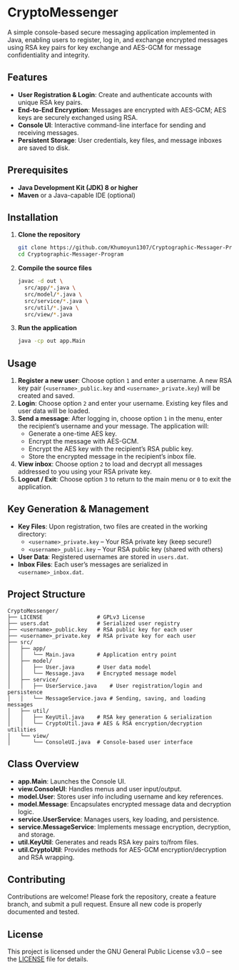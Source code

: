 # CryptoMessenger

A simple console-based secure messaging application implemented in Java, enabling users to register, log in, and exchange encrypted messages using RSA key pairs for key exchange and AES-GCM for message confidentiality and integrity.

## Features

- **User Registration & Login**: Create and authenticate accounts with unique RSA key pairs.
- **End-to-End Encryption**: Messages are encrypted with AES-GCM; AES keys are securely exchanged using RSA.
- **Console UI**: Interactive command-line interface for sending and receiving messages.
- **Persistent Storage**: User credentials, key files, and message inboxes are saved to disk.

## Prerequisites

- **Java Development Kit (JDK) 8 or higher**
- **Maven** or a Java-capable IDE (optional)

## Installation

1. **Clone the repository**
   ```bash
   git clone https://github.com/Khumoyun1307/Cryptographic-Messager-Program.git
   cd Cryptographic-Messager-Program
   ```

2. **Compile the source files**
   ```bash
   javac -d out \
     src/app/*.java \
     src/model/*.java \
     src/service/*.java \
     src/util/*.java \
     src/view/*.java
   ```

3. **Run the application**
   ```bash
   java -cp out app.Main
   ```

## Usage

1. **Register a new user**: Choose option `1` and enter a username. A new RSA key pair (`<username>_public.key` and `<username>_private.key`) will be created and saved.
2. **Login**: Choose option `2` and enter your username. Existing key files and user data will be loaded.
3. **Send a message**: After logging in, choose option `1` in the menu, enter the recipient’s username and your message. The application will:
   - Generate a one-time AES key.
   - Encrypt the message with AES-GCM.
   - Encrypt the AES key with the recipient’s RSA public key.
   - Store the encrypted message in the recipient’s inbox file.
4. **View inbox**: Choose option `2` to load and decrypt all messages addressed to you using your RSA private key.
5. **Logout / Exit**: Choose option `3` to return to the main menu or `0` to exit the application.

## Key Generation & Management

- **Key Files**: Upon registration, two files are created in the working directory:
  - `<username>_private.key` – Your RSA private key (keep secure!)
  - `<username>_public.key` – Your RSA public key (shared with others)
- **User Data**: Registered usernames are stored in `users.dat`.
- **Inbox Files**: Each user’s messages are serialized in `<username>_inbox.dat`.

## Project Structure

```text
CryptoMessenger/
├── LICENSE                 # GPLv3 License
├── users.dat               # Serialized user registry
├── <username>_public.key   # RSA public key for each user
├── <username>_private.key  # RSA private key for each user
├── src/
│   ├── app/
│   │   └── Main.java       # Application entry point
│   ├── model/
│   │   ├── User.java       # User data model
│   │   └── Message.java    # Encrypted message model
│   ├── service/
│   │   ├── UserService.java    # User registration/login and persistence
│   │   └── MessageService.java # Sending, saving, and loading messages
│   ├── util/
│   │   ├── KeyUtil.java    # RSA key generation & serialization
│   │   └── CryptoUtil.java # AES & RSA encryption/decryption utilities
│   └── view/
│       └── ConsoleUI.java  # Console-based user interface
```

## Class Overview

- **app.Main**: Launches the Console UI.
- **view.ConsoleUI**: Handles menus and user input/output.
- **model.User**: Stores user info including username and key references.
- **model.Message**: Encapsulates encrypted message data and decryption logic.
- **service.UserService**: Manages users, key loading, and persistence.
- **service.MessageService**: Implements message encryption, decryption, and storage.
- **util.KeyUtil**: Generates and reads RSA key pairs to/from files.
- **util.CryptoUtil**: Provides methods for AES-GCM encryption/decryption and RSA wrapping.

## Contributing

Contributions are welcome! Please fork the repository, create a feature branch, and submit a pull request. Ensure all new code is properly documented and tested.

## License

This project is licensed under the GNU General Public License v3.0 – see the [LICENSE](LICENSE) file for details.

